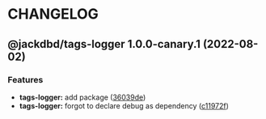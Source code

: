 # CHANGELOG

## @jackdbd/tags-logger 1.0.0-canary.1 (2022-08-02)


### Features

* **tags-logger:** add package ([36039de](https://github.com/jackdbd/calderone/commit/36039de61494b7478f58abaf099adacec86854af))
* **tags-logger:** forgot to declare debug as dependency ([c11972f](https://github.com/jackdbd/calderone/commit/c11972fe5d271ff5f214e796bac1620ed9dadc52))
